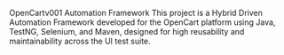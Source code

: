 OpenCartv001 Automation Framework
This project is a Hybrid Driven Automation Framework developed for the OpenCart platform using Java, TestNG, Selenium, and Maven, designed for high reusability and maintainability across the UI test suite.
